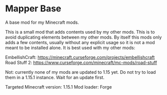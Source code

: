 # Mapper Base
 A base mod for my Minecraft mods.
 
 This is a small mod that adds contents used by my other mods. This is to avoid duplicating elements between my other mods.
 By itself this mods only adds a few contents, usually without any explicit usage so it is not a mod meant to be installed alone. It is best used with my other mods:
 
 EmbellishCraft: https://minecraft.curseforge.com/projects/embellishcraft  
 Road Stuff 2: https://www.curseforge.com/minecraft/mc-mods/road-stuff
 
 Not: currently none of my mods are updated to 1.15 yet. Do not try to load them in a 1.15.1 instance. Wait for an update first.
 
 Targeted Minecraft version: 1.15.1
 Mod loader: Forge
